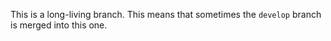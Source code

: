 This is a long-living branch. This means that sometimes the `develop` branch is
merged into this one.
